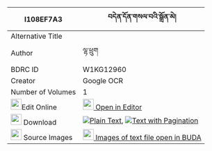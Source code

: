 |I108EF7A3|བདེན་དོན་གསལ་བའི་སྒྲོན་མེ། 
| --- | --- 
|Alternative Title |
|Author| ལྷ་ཕྲུག
|BDRC ID | W1KG12960
|Creator | Google OCR
|Number of Volumes| 1
|<img width="25" src="https://img.icons8.com/color/25/000000/edit-property.png">Edit Online| [<img width="25" src="https://avatars.githubusercontent.com/u/45091458?s=200&v=4"> Open in Editor](http://editor.openpecha.org/I108EF7A3)
|<img width="25" src="https://img.icons8.com/fluent/48/000000/download-2.png"/>  Download | [![](https://img.icons8.com/color/20/000000/txt.png)Plain Text](https://github.com/Openpecha/I108EF7A3/releases/download/v1/den_don_salwa_i_dronme_plain_I108EF7A3.zip), [![](https://img.icons8.com/color/20/000000/txt.png)Text with Pagination](https://github.com/Openpecha/I108EF7A3/releases/download/v1/den_don_salwa_i_dronme_pages_I108EF7A3.zip)
|<img width="25" src="https://img.icons8.com/plasticine/100/000000/pictures-folder.png"/>  Source Images | [<img width="25" src="https://library.bdrc.io/icons/BUDA-small.svg"> Images of text file open in BUDA](https://library.bdrc.io/show/bdr:W1KG12960)